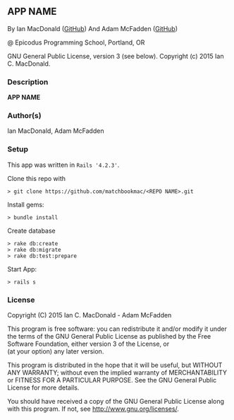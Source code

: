 ## APP NAME

<a href="APP LINK IF APPLICABLE" target="#"><APP LINK NAME></a>

By Ian MacDonald (<a href="https://github.com/matchbookmac" target="#">GitHub</a>)
And Adam McFadden (<a href="https://github.com/adammcfadden" target="#">GitHub</a>)


@ Epicodus Programming School, Portland, OR

GNU General Public License, version 3 (see below). Copyright (c) 2015 Ian C. MacDonald.

### Description

**APP NAME**

<DESCRIPTION>

### Author(s)

Ian MacDonald, Adam McFadden

### Setup

This app was written in `Rails '4.2.3'`.

Clone this repo with
```console
> git clone https://github.com/matchbookmac/<REPO NAME>.git
```

Install gems:

```console
> bundle install
```

Create database
```console
> rake db:create
> rake db:migrate
> rake db:test:prepare
```

Start App:
```console
> rails s
```

### License ###
Copyright  (C)  2015  Ian C. MacDonald - Adam McFadden

This program is free software: you can redistribute it and/or modify
it under the terms of the GNU General Public License as published by
the Free Software Foundation, either version 3 of the License, or    
(at your option) any later version.

This program is distributed in the hope that it will be useful,
but WITHOUT ANY WARRANTY; without even the implied warranty of
MERCHANTABILITY or FITNESS FOR A PARTICULAR PURPOSE.  See the
GNU General Public License for more details.

You should have received a copy of the GNU General Public License
along with this program.  If not, see <http://www.gnu.org/licenses/>.
